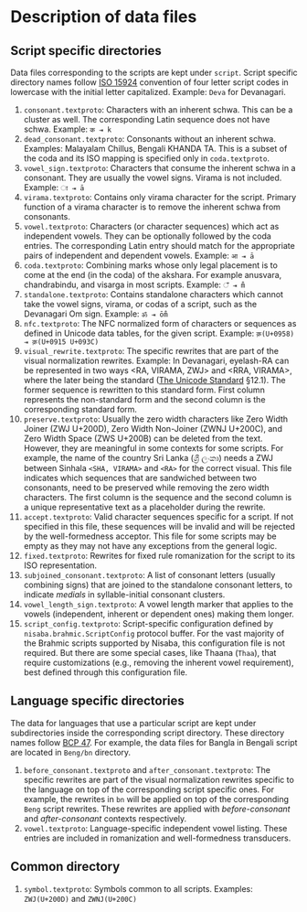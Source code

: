 # Description of data files

## Script specific directories

Data files corresponding to the scripts are kept under `script`. Script specific
directory names follow [ISO 15924](https://en.wikipedia.org/wiki/ISO_15924)
convention of four letter script codes in lowercase with the initial letter
capitalized. Example: `Deva` for Devanagari.

1.  `consonant.textproto`: Characters with an inherent schwa. This can be a
    cluster as well. The corresponding Latin sequence does not have schwa.
    Example: `क ⇥ k`
1.  `dead_consonant.textproto`: Consonants without an inherent schwa. Examples:
    Malayalam Chillus, Bengali KHANDA TA. This is a subset of the coda and its
    ISO mapping is specified only in `coda.textproto`.
1.  `vowel_sign.textproto`: Characters that consume the inherent schwa in a
    consonant. They are usually the vowel signs. Virama is not included.
    Example: `ा ⇥ ā`
1.  `virama.textproto`: Contains only virama character for the script. Primary
    function of a virama character is to remove the inherent schwa from
    consonants.
1.  `vowel.textproto`: Characters (or character sequences) which act as
    independent vowels. They can be optionally followed by the coda entries. The
    corresponding Latin entry should match for the appropriate pairs of
    independent and dependent vowels. Example: `आ ⇥ ā`
1.  `coda.textproto`: Combining marks whose only legal placement is to come at
    the end (in the coda) of the akshara. For example anusvara, chandrabindu,
    and visarga in most scripts. Example: `ँ ⇥ m̐`
1.  `standalone.textproto`: Contains standalone characters which cannot take the
    vowel signs, virama, or codas of a script, such as the Devanagari Om sign.
    Example: `ॐ ⇥ ōm̐`
1.  `nfc.textproto`: The NFC normalized form of characters or sequences as
    defined in Unicode data tables, for the given script. Example: `क़(U+0958) ⇥
    क़(U+0915 U+093C)`
1.  `visual_rewrite.textproto`: The specific rewrites that are part of the
    visual normalization rewrites. Example: In Devanagari, eyelash-RA can be
    represented in two ways <RA, VIRAMA, ZWJ> and <RRA, VIRAMA>, where the later
    being the standard
    ([The Unicode Standard](http://www.unicode.org/versions/latest/) §12.1). The
    former sequence is rewritten to this standard form. First column represents
    the non-standard form and the second column is the corresponding standard
    form.
1.  `preserve.textproto`: Usually the zero width characters like Zero Width
    Joiner (ZWJ U+200D), Zero Width Non-Joiner (ZWNJ U+200C), and Zero Width
    Space (ZWS U+200B) can be deleted from the text. However, they are
    meaningful in some contexts for some scripts. For example, the name of the
    country Sri Lanka (ශ්‍රී ලංකා) needs a ZWJ between Sinhala `<SHA, VIRAMA>`
    and `<RA>` for the correct visual. This file indicates which sequences that
    are sandwiched between two consonants, need to be preserved while removing
    the zero width characters. The first column is the sequence and the second
    column is a unique representative text as a placeholder during the rewrite.
1.  `accept.textproto`: Valid character sequences specific for a script. If not
    specified in this file, these sequences will be invalid and will be rejected
    by the well-formedness acceptor. This file for some scripts may be empty as
    they may not have any exceptions from the general logic.
1.  `fixed.textproto`: Rewrites for fixed rule romanization for the script to
    its ISO representation.
1.  `subjoined_consonant.textproto`: A list of consonant letters (usually
    combining signs) that are joined to the standalone consonant letters, to
    indicate *medials* in syllable-initial consonant clusters.
1.  `vowel_length_sign.textproto`: A vowel length marker that applies to the
    vowels (independent, inherent or dependent ones) making them longer.
1.  `script_config.textproto`: Script-specific configuration defined by
    `nisaba.brahmic.ScriptConfig` protocol buffer. For the vast majority of the
    Brahmic scripts supported by Nisaba, this configuration file is not
    required. But there are some special cases, like Thaana (`Thaa`), that
    require customizations (e.g., removing the inherent vowel requirement), best
    defined through this configuration file.

## Language specific directories

The data for languages that use a particular script are kept under
subdirectories inside the corresponding script directory. These directory names
follow [BCP 47](https://tools.ietf.org/html/bcp47). For example, the data files
for Bangla in Bengali script are located in `Beng/bn` directory.

1.  `before_consonant.textproto` and `after_consonant.textproto`: The specific
    rewrites are part of the visual normalization rewrites specific to the
    language on top of the corresponding script specific ones. For example, the
    rewrites in `bn` will be applied on top of the corresponding `Beng` script
    rewrites. These rewrites are applied with *before-consonant* and
    *after-consonant* contexts respectively.
1.  `vowel.textproto`: Language-specific independent vowel listing. These
    entries are included in romanization and well-formedness transducers.

## Common directory

1.  `symbol.textproto`: Symbols common to all scripts. Examples: `ZWJ(U+200D)`
    and `ZWNJ(U+200C)`
